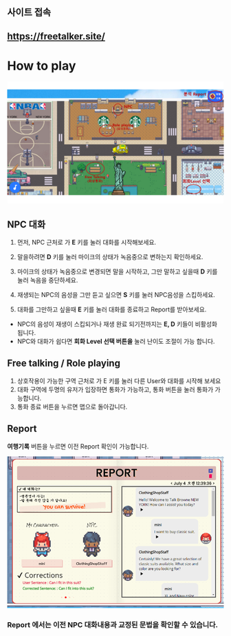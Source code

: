 ## 사이트 접속
## https://freetalker.site/

# How to play
![Alt text](freetalk.png)

## NPC 대화

1. 먼저, NPC 근처로 가 **E** 키를 눌러 대화를 시작해보세요.

2. 말을하려면 **D** 키를 눌러 마이크의 상태가 녹음중으로 변하는지 확인하세요.

3. 마이크의 상태가 녹음중으로 변경되면 말을 시작하고, 그만 말하고 싶을때 **D** 키를 눌러 녹음을 중단하세요.

4. 재생되는 NPC의 음성을 그만 듣고 싶으면 **S** 키를 눌러 NPC음성을 스킵하세요.

5. 대화를 그만하고 싶을때 **E** 키를 눌러 대화를 종료하고 Report를 받아보세요.

* NPC의 음성이 재생이 스킵되거나 재생 완료 되기전까지는 **E, D** 키들이 비활성화 됩니다.
* NPC와 대화가 쉽다면 **회화 Level 선택 버튼을** 눌러 난이도 조절이 가능 합니다.
  
## Free talking / Role playing
1. 상호작용이 가능한 구역 근처로 가 E 키를 눌러 다른 User와 대화를 시작해 보세요
2. 대화 구역에 두명의 유저가 입장하면 통화가 가능하고, 통화 버튼을 눌러 통화가 가능합니다.
3. 통화 종료 버튼을 누르면 맵으로 돌아갑니다.


## Report
**여행기록** 버튼을 누르면 이전 Report 확인이 가능합니다.

![Alt text](report.png)
### Report 에서는 이전 NPC 대화내용과 교정된 문법을 확인할 수 있습니다. 
